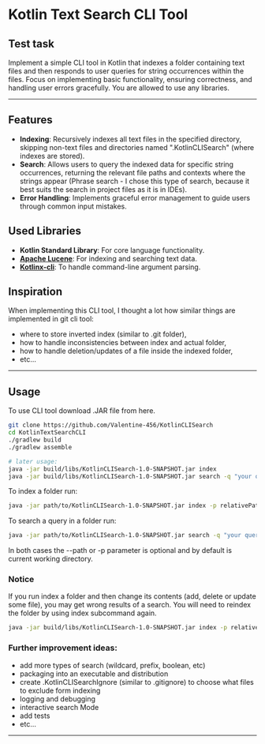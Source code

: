# Kotlin Text Search CLI Tool

## Test task
Implement a simple CLI tool in Kotlin that indexes a folder containing text files and then responds to user queries for string occurrences within the files. Focus on implementing basic functionality, ensuring correctness, and handling user errors gracefully. You are allowed to use any libraries.

-----------------

## Features
- **Indexing**: Recursively indexes all text files in the specified directory, skipping non-text files and directories named ".KotlinCLISearch" (where indexes are stored).
- **Search**: Allows users to query the indexed data for specific string occurrences, returning the relevant file paths and contexts where the strings appear (Phrase search - I chose this type of search, because it best suits the search in project files as it is in IDEs).
- **Error Handling**: Implements graceful error management to guide users through common input mistakes.

## Used Libraries
- **Kotlin Standard Library**: For core language functionality.
- **[Apache Lucene](https://github.com/apache/lucene)**: For indexing and searching text data.
- **[Kotlinx-cli](https://github.com/Kotlin/kotlinx-cli)**: To handle command-line argument parsing.

## Inspiration
When implementing this CLI tool, I thought a lot how similar things are implemented in git cli tool:
- where to store inverted index (similar to .git folder), 
- how to handle inconsistencies between index and actual folder, 
- how to handle deletion/updates of a  file inside the indexed folder, 
- etc...

-----------------

## Usage
To use CLI tool download .JAR file from here.
```bash
git clone https://github.com/Valentine-456/KotlinCLISearch
cd KotlinTextSearchCLI
./gradlew build
./gradlew assemble

# later usage:
java -jar build/libs/KotlinCLISearch-1.0-SNAPSHOT.jar index 
java -jar build/libs/KotlinCLISearch-1.0-SNAPSHOT.jar search -q "your query here"
```



To index a folder run:
```bash
java -jar path/to/KotlinCLISearch-1.0-SNAPSHOT.jar index -p relativePath/to/your/folder
```

To search a query in a folder run:
```bash
java -jar path/to/KotlinCLISearch-1.0-SNAPSHOT.jar search -q "your query here" -p relativePath/to/your/folder
```

In both cases the --path or -p parameter is optional and by default is current working directory.

### Notice
If you run index a folder and then change its contents (add, delete or update some file), you may get wrong results of a search.
You will need to reindex the folder by using index subcommand again.
```bash
java -jar build/libs/KotlinCLISearch-1.0-SNAPSHOT.jar index -p relativePath/to/your/folder
```

### Further improvement ideas:

- add more types of search (wildcard, prefix, boolean, etc)
- packaging into an executable and distribution
- create .KotlinCLISearchIgnore (similar to .gitignore) to choose what files to exclude form indexing
- logging and debugging
- interactive search Mode
- add tests
- etc...

-------------------